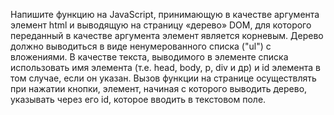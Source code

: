 Напишите функцию на JavaScript, принимающую в качестве аргумента элемент html и выводящую на страницу «дерево» DOM, для которого переданный в качестве аргумента элемент является корневым.
Дерево должно выводиться в виде ненумерованного списка ("ul") с вложениями.
В качестве текста, выводимого в элементе списка использовать имя элемента (т.е. head, body, p, div и др) и id элемента в том случае, если он указан.
Вызов функции на странице осуществлять при нажатии кнопки, элемент, начиная с которого выводить дерево, указывать через его id, которое вводить в текстовом поле.
